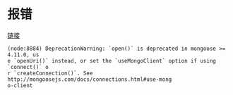 # 报错

[链接](http://blog.csdn.net/wflk\_wangwei/article/details/76176965)

```
(node:8884) DeprecationWarning: `open()` is deprecated in mongoose >= 4.11.0, us
e `openUri()` instead, or set the `useMongoClient` option if using `connect()` o
r `createConnection()`. See http://mongoosejs.com/docs/connections.html#use-mong
o-client
```
